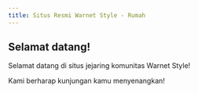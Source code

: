 ```yaml
---
title: Situs Resmi Warnet Style - Rumah
---
```


## Selamat datang!

Selamat datang di situs jejaring komunitas Warnet Style!

Kami berharap kunjungan kamu menyenangkan!
